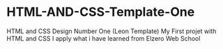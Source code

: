 # HTML-AND-CSS-Template-One
HTML and CSS Design Number One (Leon Template)
My First projet with HTML and CSS
I apply what i have learned from Elzero Web School
